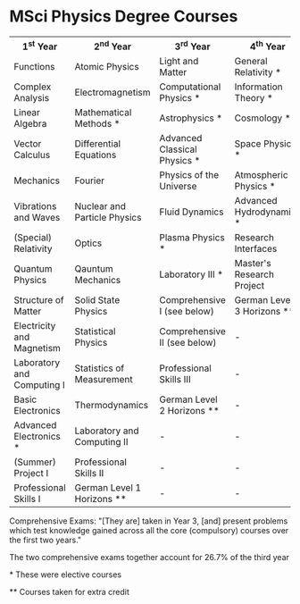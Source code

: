 # MSci Physics Degree Courses


<div class = "courses">
    <table style="width:100%">
        <tr class="header">
            <th>1<sup>st</sup> Year</th>
            <th>2<sup>nd</sup> Year</th>
            <th>3<sup>rd</sup> Year</th>
            <th>4<sup>th</sup> Year</th>
        </tr>
        <tr>
            <td>Functions</td>
            <td>Atomic Physics</td>
            <td>Light and Matter</td>
            <td>General Relativity *</td>
        </tr>
        <tr>
            <td>Complex Analysis</td>
            <td>Electromagnetism</td>
            <td>Computational Physics *</td>
            <td>Information Theory *</td>
        </tr>
        <tr>
            <td>Linear Algebra</td>
            <td>Mathematical Methods *</td>
            <td>Astrophysics *</td>
            <td>Cosmology *</td>
        </tr>
        <tr>
            <td>Vector Calculus</td>
            <td>Differential Equations</td>
            <td>Advanced Classical Physics *</td>
            <td>Space Physics *</td>
        </tr>
        <tr>
            <td>Mechanics</td>
            <td>Fourier</td>
            <td>Physics of the Universe</td>
            <td>Atmospheric Physics *</td>
        </tr>
        <tr>
            <td>Vibrations and Waves</td>
            <td>Nuclear and Particle Physics</td>
            <td>Fluid Dynamics</td>
            <td>Advanced Hydrodynamics *</td>
        </tr>
        <tr>
            <td>(Special) Relativity</td>
            <td>Optics</td>
            <td>Plasma Physics *</td>
            <td>Research Interfaces</td>
        </tr>
        <tr>
            <td>Quantum Physics</td>
            <td>Qauntum Mechanics</td>
            <td>Laboratory III *</td>
            <td>Master's Research Project</td>
        </tr>
        <tr>
            <td>Structure of Matter</td>
            <td>Solid State Physics</td>
            <td>Comprehensive I (see below)</td>
            <td>German Level 3 Horizons **</td>
        </tr>
        <tr>
            <td>Electricity and Magnetism</td>
            <td>Statistical Physics</td>
            <td>Comprehensive II (see below)</td>
            <td>-</td>
        </tr>
        <tr>
            <td>Laboratory and Computing I</td>
            <td>Statistics of Measurement</td>
            <td>Professional Skills III</td>
            <td>-</td>
        </tr>
        <tr>
            <td>Basic Electronics</td>
            <td>Thermodynamics</td>
            <td>German Level 2 Horizons **</td>
            <td>-</td>
        </tr>
        <tr>
            <td>Advanced Electronics *</td>
            <td>Laboratory and Computing II</td>
            <td>-</td>
            <td>-</td>
        </tr>
        <tr>
            <td>(Summer) Project I</td>
            <td>Professional Skills II</td>
            <td>-</td>
            <td>-</td>
        </tr>
        <tr>
            <td>Professional Skills I</td>
            <td>German Level 1 Horizons **</td>
            <td>-</td>
            <td>-</td>
        </tr>
        </table>
    <p>Comprehensive Exams: "[They are] taken in Year 3, [and] present problems which test knowledge gained across all the core (compulsory) courses over the first two years."</p>
    <p> The two comprehensive exams together account for 26.7% of the third year</p>
    <p>* These were elective courses</p>
    <p>** Courses taken for extra credit</p>
    <!-- <div Class="copyright">
        Background image: <a href="https://www.pinterest.co.uk/pin/549791067003910849/?lp=true" style="color:white"><i class="fa fa-camera"></i></a> <br/>
    </div> -->
</div>